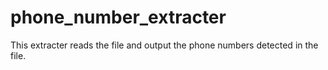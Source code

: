 # phone_number_extracter
This extracter reads the file and output the phone numbers detected in the file.
